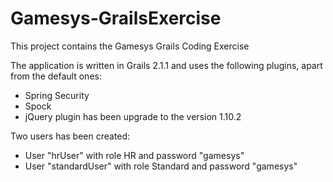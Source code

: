 Gamesys-GrailsExercise
======================

This project contains the Gamesys Grails Coding Exercise

The application is written in Grails 2.1.1 and uses the following plugins, apart from the default ones:

- Spring Security
- Spock
- jQuery plugin has been upgrade to the version 1.10.2

Two users has been created:

- User "hrUser" with role HR and password "gamesys"
- User "standardUser" with role Standard and password "gamesys"
